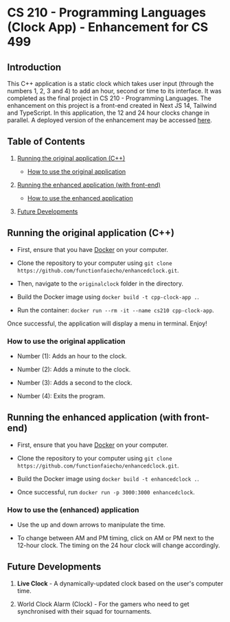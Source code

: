 # CS 210 - Programming Languages (Clock App) - Enhancement for CS 499

## Introduction

This C++ application is a static clock which takes user input (through the numbers 1, 2, 3 and 4) to add an hour, second or time to its interface. It was completed as the final project in CS 210 - Programming Languages. The enhancement on this project is a front-end created in Next JS 14, Tailwind and TypeScript. In this application, the 12 and 24 hour clocks change in parallel. A deployed version of the enhancement may be accessed [here](enhancedclock.up.railway.app).
## Table of Contents

1. [Running the original application (C++)](#running-the-original-application-c)
   
    - [How to use the original application](#how-to-use-the-original-application)

2. [Running the enhanced application (with front-end)](#running-the-enhanced-application-with-front-end)
   
    - [How to use the enhanced application](#how-to-use-the-enhanced-application)

3. [Future Developments](#future-developments)

## Running the original application (C++)

- First, ensure that you have [Docker](https://www.docker.com/products/docker-desktop/) on your computer.

- Clone the repository to your computer using ```git clone https://github.com/functionfaiecho/enhancedclock.git```.

- Then, navigate to the ```originalclock``` folder in the directory.

-  Build the Docker image using ```docker build -t cpp-clock-app .```.

- Run the container: ```docker run --rm -it --name cs210 cpp-clock-app```. 

Once successful, the application will display a menu in terminal. Enjoy!

### How to use the original application

- Number (1): Adds an hour to the clock.

- Number (2): Adds a minute to the clock.

- Number (3): Adds a second to the clock.

- Number (4): Exits the program.

## Running the enhanced application (with front-end)

- First, ensure that you have [Docker](https://www.docker.com/products/docker-desktop/) on your computer.

- Clone the repository to your computer using ```git clone https://github.com/functionfaiecho/enhancedclock.git```.

-  Build the Docker image using ```docker build -t enhancedclock .```.

- Once successful, run ```docker run -p 3000:3000 enhancedclock```.

### How to use the (enhanced) application

- Use the up and down arrows to manipulate the time.

- To change between AM and PM timing, click on AM or PM next to the 12-hour clock. The timing on the 24 hour clock will change accordingly.


## Future Developments

1. **Live Clock** - A dynamically-updated clock based on the user's computer time.

2. World Clock Alarm (Clock) - For the gamers who need to get synchronised with their squad for tournaments.




